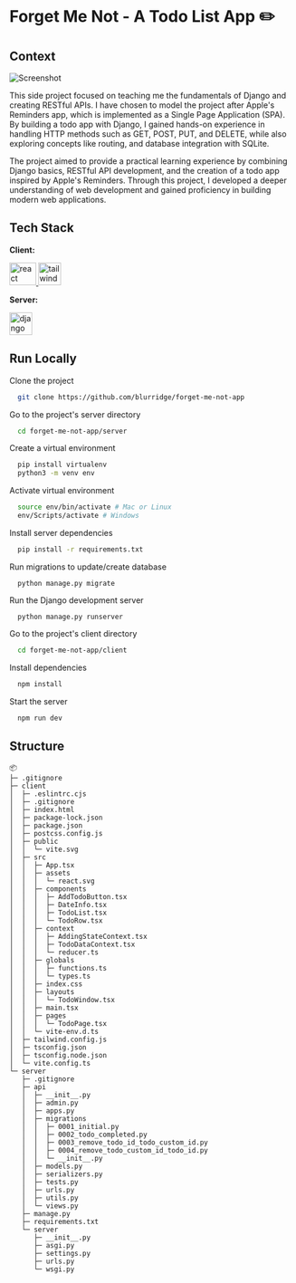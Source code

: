#  Forget Me Not - A Todo List App ✏️ 

## Context

![Screenshot](https://i.imgur.com/NOzvNHf.png)

This side project focused on teaching me the fundamentals of Django and creating RESTful APIs. I have chosen to model the project after Apple's Reminders app, which is implemented as a Single Page Application (SPA). By building a todo app with Django, I gained hands-on experience in handling HTTP methods such as GET, POST, PUT, and DELETE, while also exploring concepts like routing, and database integration with SQLite.

The project aimed to provide a practical learning experience by combining Django basics, RESTful API development, and the creation of a todo app inspired by Apple's Reminders. Through this project, I developed a deeper understanding of web development and gained proficiency in building modern web applications.

## Tech Stack

**Client:** 
<p> <a href="https://reactjs.org/" target="_blank" rel="noreferrer"> <img src="https://upload.wikimedia.org/wikipedia/commons/thumb/a/a7/React-icon.svg/2300px-React-icon.svg.png" alt="react" width="47" height="40"/> </a> <a href="https://tailwindcss.com/" target="_blank" rel="noreferrer"> <img src="https://www.vectorlogo.zone/logos/tailwindcss/tailwindcss-icon.svg" alt="tailwind" width="40" height="40"/> </a> </p>

**Server:** 
<p><a href="https://www.djangoproject.com/" target="_blank" rel="noreferrer"> <img src="https://cdn.worldvectorlogo.com/logos/django.svg" alt="django" width="40" height="40"/> </a> </p>

## Run Locally 
Clone the project

```bash
  git clone https://github.com/blurridge/forget-me-not-app
```

Go to the project's server directory

```bash
  cd forget-me-not-app/server
```

Create a virtual environment

```bash
  pip install virtualenv
  python3 -m venv env
```

Activate virtual environment

```bash
  source env/bin/activate # Mac or Linux
  env/Scripts/activate # Windows
```

Install server dependencies

```bash
  pip install -r requirements.txt
```

Run migrations to update/create database
```
  python manage.py migrate
```

Run the Django development server
```
  python manage.py runserver
```

Go to the project's client directory

```bash
  cd forget-me-not-app/client
```

Install dependencies

```bash
  npm install
```

Start the server

```bash
  npm run dev
```

## Structure

```
📦 
├─ .gitignore
├─ client
│  ├─ .eslintrc.cjs
│  ├─ .gitignore
│  ├─ index.html
│  ├─ package-lock.json
│  ├─ package.json
│  ├─ postcss.config.js
│  ├─ public
│  │  └─ vite.svg
│  ├─ src
│  │  ├─ App.tsx
│  │  ├─ assets
│  │  │  └─ react.svg
│  │  ├─ components
│  │  │  ├─ AddTodoButton.tsx
│  │  │  ├─ DateInfo.tsx
│  │  │  ├─ TodoList.tsx
│  │  │  └─ TodoRow.tsx
│  │  ├─ context
│  │  │  ├─ AddingStateContext.tsx
│  │  │  ├─ TodoDataContext.tsx
│  │  │  └─ reducer.ts
│  │  ├─ globals
│  │  │  ├─ functions.ts
│  │  │  └─ types.ts
│  │  ├─ index.css
│  │  ├─ layouts
│  │  │  └─ TodoWindow.tsx
│  │  ├─ main.tsx
│  │  ├─ pages
│  │  │  └─ TodoPage.tsx
│  │  └─ vite-env.d.ts
│  ├─ tailwind.config.js
│  ├─ tsconfig.json
│  ├─ tsconfig.node.json
│  └─ vite.config.ts
└─ server
   ├─ .gitignore
   ├─ api
   │  ├─ __init__.py
   │  ├─ admin.py
   │  ├─ apps.py
   │  ├─ migrations
   │  │  ├─ 0001_initial.py
   │  │  ├─ 0002_todo_completed.py
   │  │  ├─ 0003_remove_todo_id_todo_custom_id.py
   │  │  ├─ 0004_remove_todo_custom_id_todo_id.py
   │  │  └─ __init__.py
   │  ├─ models.py
   │  ├─ serializers.py
   │  ├─ tests.py
   │  ├─ urls.py
   │  ├─ utils.py
   │  └─ views.py
   ├─ manage.py
   ├─ requirements.txt
   └─ server
      ├─ __init__.py
      ├─ asgi.py
      ├─ settings.py
      ├─ urls.py
      └─ wsgi.py
```